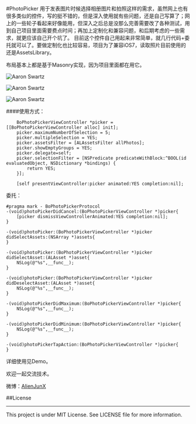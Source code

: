 #PhotoPicker
用于发表图片时候选择相册图片和拍照这样的需求，虽然网上也有很多类似的控件，写的挺不错的，但是深入使用就有些问题，还是自己写算了；网上的一些轮子看起来好像能用，但深入之后总是没那么完善需要改了各种测试，用到自己项目里面需要费点时间；再加上定制化和兼容问题，和后期考虑的一些需求，就更应该自己开个坑了。
目前这个控件自己用起来非常简单，就几行代码+委托就可以了。要做定制化也比较容易，项目为了兼容iOS7，读取照片目前使用的还是AssetsLibrary。

布局基本上都是基于Masonry实现，因为项目里面都在用它。


![Aaron Swartz](https://github.com/alienjun/PhotoPicker/blob/master/Screenshots/111.gif)

![Aaron Swartz](https://github.com/alienjun/PhotoPicker/blob/master/Screenshots/222.gif)

![Aaron Swartz](https://github.com/alienjun/PhotoPicker/blob/master/Screenshots/333.gif)

####使用方式：
```
    BoPhotoPickerViewController *picker = [[BoPhotoPickerViewController alloc] init];
    picker.maximumNumberOfSelection = 5;
    picker.multipleSelection = YES;
    picker.assetsFilter = [ALAssetsFilter allPhotos];
    picker.showEmptyGroups = YES;
    picker.delegate=self;
    picker.selectionFilter = [NSPredicate predicateWithBlock:^BOOL(id evaluatedObject, NSDictionary *bindings) {
        return YES;
    }];
    
    [self presentViewController:picker animated:YES completion:nil];

```

委托：
```
#pragma mark - BoPhotoPickerProtocol
-(void)photoPickerDidCancel:(BoPhotoPickerViewController *)picker{
    [picker dismissViewControllerAnimated:YES completion:nil];
}

-(void)photoPicker:(BoPhotoPickerViewController *)picker didSelectAssets:(NSArray *)assets{
}

-(void)photoPicker:(BoPhotoPickerViewController *)picker didSelectAsset:(ALAsset *)asset{
    NSLog(@"%s",__func__);
}

-(void)photoPicker:(BoPhotoPickerViewController *)picker didDeselectAsset:(ALAsset *)asset{
    NSLog(@"%s",__func__);
}

-(void)photoPickerDidMaximum:(BoPhotoPickerViewController *)picker{
    NSLog(@"%s",__func__);
}

-(void)photoPickerDidMinimum:(BoPhotoPickerViewController *)picker{
    NSLog(@"%s",__func__);
}

-(void)photoPickerTapAction:(BoPhotoPickerViewController *)picker{
}
```

详细使用见Demo。


欢迎一起交流技术。

微博：[AlienJunX](http://weibo.com/alienjunx)

##License
- - - -
This project is under MIT License. See LICENSE file for more information.

